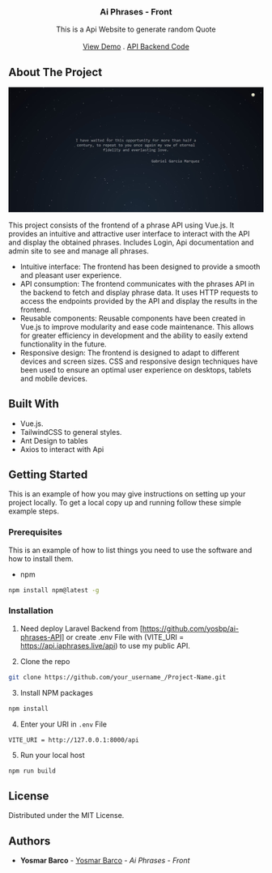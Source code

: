 <br/>
<p align="center">
  <h3 align="center">Ai Phrases - Front</h3>

  <p align="center">
    This is a Api Website to generate random Quote
    <br/>
    <br/>
    <a href="https://iaphrases.live/">View Demo</a>
    .
    <a href="https://github.com/yosbp/ai-phrases-API">API Backend Code</a>
  </p>
</p>



## About The Project

![Screen Shot](HomeView.JPG)

This project consists of the frontend of a phrase API using Vue.js. It provides an intuitive and attractive user interface to interact with the API and display the obtained phrases. Includes Login, Api documentation and admin site to see and manage all phrases.
- Intuitive interface: The frontend has been designed to provide a smooth and pleasant user experience. 
- API consumption: The frontend communicates with the phrases API in the backend to fetch and display phrase data. It uses HTTP requests to access the endpoints provided by the API and display the results in the frontend.
- Reusable components: Reusable components have been created in Vue.js to improve modularity and ease code maintenance. This allows for greater efficiency in development and the ability to easily extend functionality in the future.
- Responsive design: The frontend is designed to adapt to different devices and screen sizes. CSS and responsive design techniques have been used to ensure an optimal user experience on desktops, tablets and mobile devices.

## Built With

- Vue.js.
- TailwindCSS to general styles.
- Ant Design to tables
- Axios to interact with Api

## Getting Started

This is an example of how you may give instructions on setting up your project locally.
To get a local copy up and running follow these simple example steps.

### Prerequisites

This is an example of how to list things you need to use the software and how to install them.

* npm

```sh
npm install npm@latest -g
```

### Installation

1. Need deploy Laravel Backend from [https://github.com/yosbp/ai-phrases-API] or create .env File with (VITE_URI = https://api.iaphrases.live/api) to use my public API.

2. Clone the repo

```sh
git clone https://github.com/your_username_/Project-Name.git
```

3. Install NPM packages

```sh
npm install
```

4. Enter your URI in `.env` File

```
VITE_URI = http://127.0.0.1:8000/api
```

5. Run your local host

```sh
npm run build
```
## License

Distributed under the MIT License.

## Authors

* **Yosmar Barco** - [Yosmar Barco](https://github.com/yosbp) - *Ai Phrases - Front*
